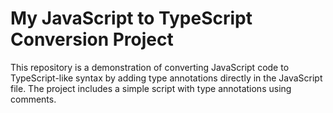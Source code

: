 # My JavaScript to TypeScript Conversion Project

This repository is a demonstration of converting JavaScript code to TypeScript-like syntax by adding type annotations directly in the JavaScript file. The project includes a simple script with type annotations using comments.

